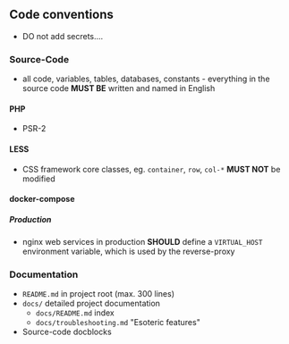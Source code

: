 ## Code conventions

- DO not add secrets....

### Source-Code

- all code, variables, tables, databases, constants - everything in the source code **MUST BE** written and named in English

#### PHP

- PSR-2

#### LESS

- CSS framework core classes, eg. `container`, `row`, `col-*` **MUST NOT** be modified

#### docker-compose

##### Production

- nginx web services in production **SHOULD** define a `VIRTUAL_HOST` environment variable, which is used by the reverse-proxy


### Documentation

- `README.md` in project root (max. 300 lines)
- `docs/` detailed project documentation
  - `docs/README.md` index
  - `docs/troubleshooting.md` "Esoteric features"
- Source-code docblocks
